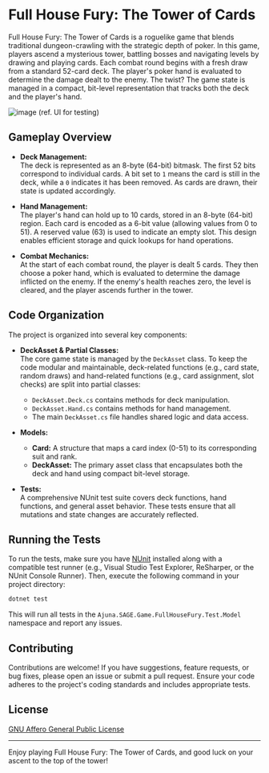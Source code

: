 # Full House Fury: The Tower of Cards

Full House Fury: The Tower of Cards is a roguelike game that blends traditional dungeon-crawling with the strategic depth of poker. In this game, players ascend a mysterious tower, battling bosses and navigating levels by drawing and playing cards. Each combat round begins with a fresh draw from a standard 52-card deck. The player's poker hand is evaluated to determine the damage dealt to the enemy. The twist? The game state is managed in a compact, bit-level representation that tracks both the deck and the player's hand.

![image](https://github.com/user-attachments/assets/442b8d8e-35e4-4ac6-b684-c40f585ab038)
(ref. UI for testing)

## Gameplay Overview

- **Deck Management:**  
  The deck is represented as an 8-byte (64-bit) bitmask. The first 52 bits correspond to individual cards. A bit set to `1` means the card is still in the deck, while a `0` indicates it has been removed. As cards are drawn, their state is updated accordingly.

- **Hand Management:**  
  The player's hand can hold up to 10 cards, stored in an 8-byte (64-bit) region. Each card is encoded as a 6-bit value (allowing values from 0 to 51). A reserved value (63) is used to indicate an empty slot. This design enables efficient storage and quick lookups for hand operations.

- **Combat Mechanics:**  
  At the start of each combat round, the player is dealt 5 cards. They then choose a poker hand, which is evaluated to determine the damage inflicted on the enemy. If the enemy's health reaches zero, the level is cleared, and the player ascends further in the tower.

## Code Organization

The project is organized into several key components:

- **DeckAsset & Partial Classes:**  
  The core game state is managed by the `DeckAsset` class. To keep the code modular and maintainable, deck-related functions (e.g., card state, random draws) and hand-related functions (e.g., card assignment, slot checks) are split into partial classes:
  - `DeckAsset.Deck.cs` contains methods for deck manipulation.
  - `DeckAsset.Hand.cs` contains methods for hand management.
  - The main `DeckAsset.cs` file handles shared logic and data access.

- **Models:**  
  - **Card:** A structure that maps a card index (0-51) to its corresponding suit and rank.
  - **DeckAsset:** The primary asset class that encapsulates both the deck and hand using compact bit-level storage.

- **Tests:**  
  A comprehensive NUnit test suite covers deck functions, hand functions, and general asset behavior. These tests ensure that all mutations and state changes are accurately reflected.

## Running the Tests

To run the tests, make sure you have [NUnit](https://nunit.org/) installed along with a compatible test runner (e.g., Visual Studio Test Explorer, ReSharper, or the NUnit Console Runner). Then, execute the following command in your project directory:

```bash
dotnet test
```

This will run all tests in the `Ajuna.SAGE.Game.FullHouseFury.Test.Model` namespace and report any issues.

## Contributing

Contributions are welcome! If you have suggestions, feature requests, or bug fixes, please open an issue or submit a pull request. Ensure your code adheres to the project's coding standards and includes appropriate tests.

## License

[GNU Affero General Public License](https://www.gnu.org/licenses/agpl-3.0.html#license-text)

---

Enjoy playing Full House Fury: The Tower of Cards, and good luck on your ascent to the top of the tower!
